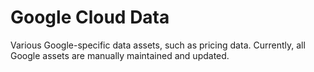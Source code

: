 # Google Cloud Data

Various Google-specific data assets, such as pricing data. Currently, all Google assets are manually maintained and updated.

